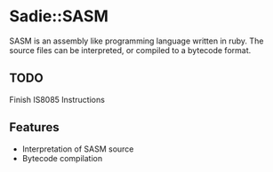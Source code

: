 Sadie::SASM
===========
SASM is an assembly like programming language written in ruby.
The source files can be interpreted, or compiled to a bytecode format.

## TODO
Finish IS8085 Instructions

## Features
- Interpretation of SASM source
- Bytecode compilation
